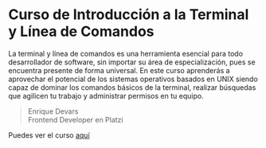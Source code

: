 # Curso de Introducción a la Terminal y Línea de Comandos

La terminal y línea de comandos es una herramienta esencial para todo desarrollador de software, sin importar su área de especialización, pues se encuentra presente de forma universal. En este curso aprenderás a aprovechar el potencial de los sistemas operativos basados en UNIX siendo capaz de dominar los comandos básicos de la terminal, realizar búsquedas que agilicen tu trabajo y administrar permisos en tu equipo.

> Enrique Devars  
> Frontend Developer en Platzi

Puedes ver el curso [aquí](https://platzi.com/cursos/terminal/)
